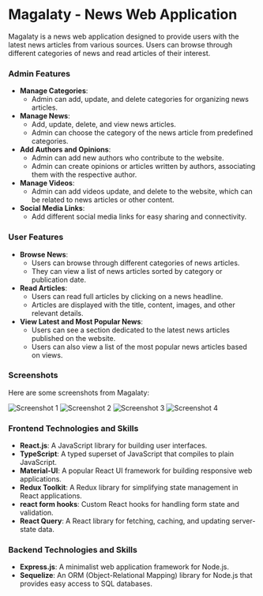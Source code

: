 # Magalaty - News Web Application
Magalaty is a news web application designed to provide users with the latest news articles from various sources. Users can browse through different categories of news and read articles of their interest.

### Admin Features
- **Manage Categories**:
  - Admin can add, update, and delete categories for organizing news articles.
- **Manage News**:
  - Add, update, delete, and view news articles.
  - Admin can choose the category of the news article from predefined categories.
- **Add Authors and Opinions**:
  - Admin can add new authors who contribute to the website.
  - Admin can create opinions or articles written by authors, associating them with the respective author.
- **Manage Videos**:
  - Admin can add videos update, and delete to the website, which can be related to news articles or other content.
- **Social Media Links**:
  - Add different social media links for easy sharing and connectivity.

### User Features
- **Browse News**:
  - Users can browse through different categories of news articles.
  - They can view a list of news articles sorted by category or publication date.
- **Read Articles**:
  - Users can read full articles by clicking on a news headline.
  - Articles are displayed with the title, content, images, and other relevant details.
- **View Latest and Most Popular News**:
  - Users can see a section dedicated to the latest news articles published on the website.
  - Users can also view a list of the most popular news articles based on views.

### Screenshots
Here are some screenshots from Magalaty:

![Screenshot 1](https://my-portofolio-liard.vercel.app/_next/image?url=%2Fimages%2Fnew1.jpg&w=640&q=75)
![Screenshot 2](https://my-portofolio-liard.vercel.app/_next/image?url=%2Fimages%2Fnew3.png&w=640&q=75)
![Screenshot 3](https://my-portofolio-liard.vercel.app/_next/image?url=%2Fimages%2Fnew6.png&w=640&q=75)
![Screenshot 4](https://my-portofolio-liard.vercel.app/_next/imageurl=%2Fimages%2Fnew2.png&w=640&q=75)


### Frontend Technologies and Skills
- **React.js**: A JavaScript library for building user interfaces.
- **TypeScript**: A typed superset of JavaScript that compiles to plain JavaScript.
- **Material-UI**: A popular React UI framework for building responsive web applications.
- **Redux Toolkit**: A Redux library for simplifying state management in React applications.
- **react form hooks**: Custom React hooks for handling form state and validation.
- **React Query**: A React library for fetching, caching, and updating server-state data.

### Backend Technologies and Skills
- **Express.js**: A minimalist web application framework for Node.js.
- **Sequelize**: An ORM (Object-Relational Mapping) library for Node.js that provides easy access to SQL databases.
